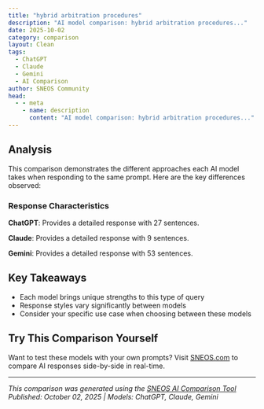 ```yaml
---
title: "hybrid arbitration procedures"
description: "AI model comparison: hybrid arbitration procedures..."
date: 2025-10-02
category: comparison
layout: Clean
tags:
  - ChatGPT
  - Claude
  - Gemini
  - AI Comparison
author: SNEOS Community
head:
  - - meta
    - name: description
      content: "AI model comparison: hybrid arbitration procedures..."
---
```


<ChatComparison
  title="hybrid arbitration procedures"
  prompt="hybrid arbitration procedures"
  :responses='{"ChatGPT": "**Hybrid Arbitration Procedures** refer to dispute resolution processes that combine elements of arbitration with other methods, such as litigation, mediation, or expert determination. The goal is to create a flexible framework that leverages the strengths of different approaches to achieve efficient, fair, and enforceable resolutions.\n\n### Key Features of Hybrid Arbitration Procedures\n\n1. **Combination of Arbitration and Mediation (Med-Arb):** \n - The parties first attempt to resolve the dispute through mediation, where a neutral mediator facilitates negotiation.\n - If mediation fails, the same or a different neutral proceeds to arbitrate the dispute, issuing a binding decision.\n - This method encourages settlement but ensures a final decision if settlement is not reached.\n\n2. **Arbitration with Expert Determination:** \n - Certain technical or specialized issues are submitted to an expert for determination.\n - The outcomes on technical matters are then integrated into the arbitration process for final adjudication on other issues.\n\n3. **Court-Assisted Arbitration:** \n - Parties may engage in arbitration but with certain procedural steps overseen or endorsed by courts, ensuring enforceability.\n - Courts may also handle challenges to arbitration awards within the hybrid framework.\n\n4. **Multi-tiered Dispute Resolution Clauses:** \n - Contracts often stipulate a sequence: negotiation \u2192 mediation \u2192 arbitration \u2192 litigation.\n - This sequence forms a hybrid procedure providing multiple opportunities to resolve disputes at various levels.\n\n### Advantages of Hybrid Arbitration Procedures\n\n- **Flexibility:** Tailored to fit the specific dispute\u0027s complexity and the parties\u0027 preferences.\n- **Efficiency:** Potential to resolve disputes faster than litigation alone.\n- **Cost-Effective:** Early mediation can reduce costs by avoiding full arbitration.\n- **Finality and Enforceability:** Arbitration ensures binding decisions enforceable under international conventions like the New York Convention.\n- **Preservation of Business Relationships:** Mediation components promote amicable settlements.\n\n### Example Clause (Med-Arb)\n\n\u003E \u201CAny dispute arising under this contract shall first be referred to mediation under [specified rules]. If the dispute is not resolved within [timeframe], the matter shall proceed to arbitration under [arbitration rules], where the arbitrator shall have the authority to make a binding decision.\u201D\n\n### When to Use Hybrid Arbitration Procedures\n\n- Complex commercial disputes involving technical and legal issues.\n- International contracts where enforceability and flexibility are important.\n- Situations where parties seek to preserve business relationships.\n- Cases where parties want to avoid prolonged litigation but maintain a final binding outcome.\n\n---\n\nIf you need a more specific explanation, sample clauses, or guidance tailored to a particular context or jurisdiction, please let me know!", "Claude": "# Hybrid Arbitration Procedures\n\nHybrid arbitration combines elements of traditional arbitration with other dispute resolution methods, creating flexible, tailored approaches to conflict resolution.\n\n## Common Types of Hybrid Procedures\n\n### 1. **Med-Arb (Mediation-Arbitration)**\n- **Process**: Begins with mediation; if unsuccessful, proceeds to arbitration\n- **Variations**:\n - Same neutral acts as both mediator and arbitrator\n - Different neutrals for each phase\n- **Benefits**: Preserves relationship-focused mediation while ensuring resolution\n\n### 2. **Arb-Med (Arbitration-Mediation)**\n- **Process**: Arbitrator renders decision but seals it; parties then attempt mediation\n- **Outcome**: If mediation fails, sealed arbitration award is revealed\n- **Advantage**: Mediation occurs with knowledge that binding decision exists\n\n### 3. **Final Offer Arbitration (Baseball Arbitration)**\n- **Process**: Each party submits final offer; arbitrator chooses one entirely\n- **Variants**:\n - Total package selection\n - Issue-by-issue selection\n- **Effect**: Encourages reasonable positions\n\n### 4. **Bracketed Arbitration**\n- **Process**: Parties set upper and lower bounds; arbitrator decides within range\n- **Purpose**: Limits exposure while maintaining arbitral discretion\n- **Applications**: Often used in construction disputes\n\n## Key Features and Benefits\n\n### **Flexibility**\n- Tailored to specific dispute characteristics\n- Can incorporate industry-specific practices\n- Adjustable procedural rules\n\n### **Efficiency**\n- Reduced time compared to litigation\n- Streamlined discovery processes\n- Expedited hearing procedures\n\n### **Cost Management**\n- Controlled expenses through process design\n- Reduced attorney fees\n- Limited discovery scope\n\n### **Expertise Integration**\n- Industry-specific arbitrators\n- Technical expert involvement\n- Specialized procedural knowledge\n\n## Design Considerations\n\n### **Neutral Selection**\n- Single vs. multiple neutrals\n- Same person for different phases vs. different neutrals\n- Required qualifications and expertise\n\n### **Procedural Rules**\n- Discovery limitations\n- Evidence presentation format\n- Timeline requirements\n- Appeal/review mechanisms\n\n### **Confidentiality Provisions**\n- Information sharing between phases\n- Public disclosure restrictions\n- Settlement discussion protection\n\n## Implementation Challenges\n\n### **Potential Conflicts**\n- Neutral\u0027s dual roles in med-arb\n- Information learned in mediation phase\n- Bias concerns from mediation disclosures\n\n### **Enforcement Issues**\n- Recognition of hybrid awards\n- Appellate review standards\n- International enforcement considerations\n\n### **Process Management**\n- Transition between phases\n- Information barriers\n- Party expectations alignment\n\n## Best Practices\n\n### **Clear Agreement Terms**\n- Detailed procedural specifications\n- Phase transition triggers\n- Neutral appointment mechanisms\n- Confidentiality protocols\n\n### **Party Preparation**\n- Understanding of hybrid process\n- Strategic considerations for each phase\n- Resource allocation planning\n\n### **Administrative Support**\n- Institutional rules adoption\n- Case management systems\n- Technology integration\n\n## Applications by Industry\n\n### **Construction**\n- Dispute Review Boards with arbitration backup\n- Stepped negotiation-mediation-arbitration clauses\n\n### **Employment**\n- Grievance procedures with arbitration finale\n- Peer review followed by arbitration\n\n### **Commercial Contracts**\n- Multi-tiered dispute resolution clauses\n- Expedited procedures for smaller claims\n\n### **International Trade**\n- Cultural mediation followed by arbitration\n- Regulatory compliance integrated procedures\n\nHybrid arbitration procedures offer sophisticated solutions for complex disputes, combining the strengths of different ADR methods while addressing their individual limitations. Success depends on careful design, clear agreements, and appropriate neutral selection.", "Gemini": "Hybrid arbitration procedures are essentially combinations of different dispute resolution methods, with arbitration as a central or final stage. They aim to leverage the strengths of various processes to achieve more efficient, cost-effective, and tailored outcomes. Here\u0027s a breakdown of key aspects:\n\n**What are Hybrid Arbitration Procedures?**\n\nThey involve incorporating elements of other dispute resolution mechanisms, such as:\n\n* **Negotiation:** Direct discussions between parties to try to reach a settlement.\n* **Mediation:** A neutral third party facilitates discussions and helps parties find common ground.\n* **Early Neutral Evaluation (ENE):** A neutral expert provides a non-binding assessment of the merits of the case.\n* **Mini-Trial:** A condensed, informal presentation of each side\u0027s case to senior executives who have the authority to settle.\n* **Fact-Finding:** A neutral party investigates the facts of the dispute and provides a report.\n* **Expert Determination:** A neutral expert makes a binding determination on a specific technical or factual issue.\n* **Other types of dispute boards:** used frequently in construction disputes\n\n**Common Types of Hybrid Procedures:**\n\n* **Med-Arb (Mediation-Arbitration):** Parties first attempt to resolve the dispute through mediation. If mediation fails, the same or a different neutral party acts as the arbitrator and makes a binding decision.\n * **Advantages:** Encourages settlement, potentially faster and cheaper than pure arbitration, provides a fallback mechanism if mediation fails.\n * **Disadvantages:** Mediator may be influenced in the arbitration phase by information learned during mediation, potential for mediator bias, can be time-consuming if parties aren\u0027t genuinely committed to mediation. Ethical concerns can arise for the neutral party acting as both mediator and arbitrator.\n\n* **Arb-Med (Arbitration-Mediation):** Arbitration proceedings are initiated, but the arbitral tribunal suspends the proceedings to allow the parties to attempt mediation. If mediation succeeds, the arbitral tribunal can issue a consent award reflecting the settlement. If mediation fails, the arbitration resumes.\n * **Advantages:** Parties are motivated to settle knowing arbitration is pending, maintains the enforceability of arbitration, can be quicker than pure arbitration if mediation is successful.\n * **Disadvantages:** May add complexity and time if mediation is not successful, parties may not be fully committed to mediation if they see it as merely a procedural step.\n\n* **Arb-Conc (Arbitration-Conciliation):** Similar to Arb-Med, but using conciliation instead of mediation. Conciliation is often considered a more interventionist process than mediation.\n * **Advantages and Disadvantages:** Similar to Arb-Med, with the added nuance that conciliation involves the conciliator potentially suggesting settlement terms more directly.\n\n* **Negotiation-Arbitration:** Parties first attempt to resolve the dispute through negotiation. If negotiation fails within a specified timeframe, the dispute proceeds to arbitration.\n * **Advantages:** Encourages initial good-faith efforts to resolve the dispute amicably.\n * **Disadvantages:** May be a formality if parties aren\u0027t truly open to negotiation.\n\n* **Step Clauses:** Clauses in contracts that outline a specific sequence of dispute resolution methods, often starting with negotiation, then mediation, and finally arbitration. These are common in commercial contracts.\n\n**Advantages of Hybrid Arbitration Procedures:**\n\n* **Flexibility:** Can be tailored to the specific needs and circumstances of the dispute.\n* **Efficiency:** Can save time and costs compared to pure arbitration by encouraging early settlement.\n* **Party Autonomy:** Parties have more control over the process and outcome.\n* **Relationship Preservation:** Emphasis on negotiation and mediation can help preserve business relationships.\n* **Increased Settlement Rates:** Combining different approaches can increase the likelihood of settlement.\n* **Enforceability:** If arbitration is the final stage, the resulting award is typically enforceable under the New York Convention.\n\n**Disadvantages of Hybrid Arbitration Procedures:**\n\n* **Complexity:** Can be more complex to administer than pure arbitration.\n* **Time Consumption:** If initial stages are unsuccessful, the process can take longer.\n* **Increased Costs:** May involve additional costs associated with the preliminary stages.\n* **Potential for Delay:** Parties may use preliminary stages to delay the arbitration.\n* **Ethical Concerns:** For Med-Arb, in particular, the neutral\u0027s impartiality can be questioned.\n* **Enforceability Issues:** If the settlement agreement achieved through mediation is not formally incorporated into an arbitration award, it might be more difficult to enforce internationally.\n\n**Key Considerations When Choosing a Hybrid Procedure:**\n\n* **Nature of the Dispute:** Is it a complex, technical dispute or a more straightforward one?\n* **Relationship Between Parties:** Is it important to preserve the relationship?\n* **Cost Considerations:** What is the budget for dispute resolution?\n* **Time Sensitivity:** How quickly does the dispute need to be resolved?\n* **Legal and Cultural Context:** Are there any legal or cultural factors that might influence the effectiveness of certain procedures?\n* **Drafting of the Dispute Resolution Clause:** The dispute resolution clause in the contract must clearly and unambiguously define the steps involved in the hybrid procedure. It should also address issues such as:\n * The timeframes for each stage\n * The selection of the neutral party (mediator, conciliator, etc.)\n * Confidentiality\n * The process for resuming arbitration if the earlier stages fail.\n * Governing rules (e.g., ICC Mediation Rules, UNCITRAL Conciliation Rules)\n\n**Conclusion:**\n\nHybrid arbitration procedures offer a valuable tool for resolving disputes in a more efficient and effective manner. However, it\u0027s crucial to carefully consider the specific circumstances of the dispute and draft a clear and comprehensive dispute resolution clause to ensure that the chosen procedure is appropriate and enforceable. Due to the complexities, consulting with experienced legal counsel is highly recommended when drafting or considering hybrid arbitration clauses.\n"}' 
  published-date="00:18"
/>

## Analysis

This comparison demonstrates the different approaches each AI model takes when responding to the same prompt. Here are the key differences observed:

### Response Characteristics

**ChatGPT**: Provides a detailed response with 27 sentences. 

**Claude**: Provides a detailed response with 9 sentences. 

**Gemini**: Provides a detailed response with 53 sentences. 

## Key Takeaways

- Each model brings unique strengths to this type of query
- Response styles vary significantly between models
- Consider your specific use case when choosing between these models

## Try This Comparison Yourself

Want to test these models with your own prompts? Visit [SNEOS.com](https://sneos.com) to compare AI responses side-by-side in real-time.

---

*This comparison was generated using the [SNEOS AI Comparison Tool](https://sneos.com)*
*Published: October 02, 2025 | Models: ChatGPT, Claude, Gemini*
